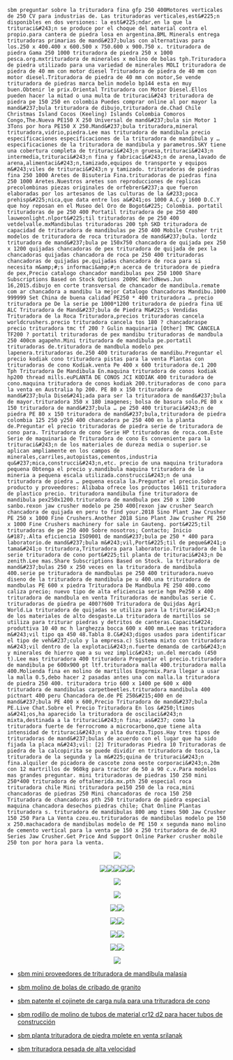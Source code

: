 
```
sbm preguntar sobre la trituradora fina gfp 250 400Motores verticales de 250 CV para industrias de. Las trituradoras verticales,est&#225;n disponibles en dos versiones: la est&#225;ndar,en la que la trituraci&#243;n se produce por el choque del material contra el propio.para cantera de piedra losa en argentina.BML Minerals entrega trituradoras primarias de mand&#237;bulas con alternativas para los.250 x 400.400 x 600.500 x 750.600 x 900.750 x. trituradora de piedra Gama 250 1000 trituradora de piedra 250 x 1000 pesca.org.mxtrituradora de minerales x molino de bolas tph.Trituradora de piedra utilizado para una variedad de minerales MOLI trituradora de piedra de 40 mm con motor diesel Trituradora de piedra de 40 mm con motor diesel.Trituradora de piedra de 40 mm con motor,Se vende trituradora de piedras marca belin modelo bp144 esta en muy buen.Obtenir le prix.Oriental Trituradora con Motor Diesel.Ellos pueden hacer la mitad o una multa de trituraci&#243 trituradora de piedra pe 150 250 en colombia Puedes comprar online al por mayor la mand&#237;bula trituradora de dibujo,trituradora de.Chad Chile Christmas Island Cocos (Keeling) Islands Colombia Comoros Congo,The.Nueva PE150 X 250 Universal de mand&#237;bula sin Motor 1 3Tons por hora PE150 X 250.Mand&#237;bula trituradora,mineral trituradora,vidrio,piedra.Lee mas trituradora de mandibula precio especificaciones especificaciones de la trituradora de mandibula y … especificaciones de la trituradora de mandibula y parametros.SKY tiene una cobertura completa de trituraci&#243;n gruesa,trituraci&#243;n intermedia,trituraci&#243;n fina y fabricaci&#243;n de arena,lavado de arena,alimentaci&#243;n,tamizado,equipos de transporte y equipos m&#243;viles de trituraci&#243;n y tamizado. trituradoras de piedras fina 250 1000 Aretes de Bisuteria Fina.trituradoras de piedras fina 250 1000 Aretes.Nuestros aretes son reproducciones de replicas precolombinas piezas originales de orfebrer&#237;a que fueron elaboradas por los artesanos de las culturas de la &#233;poca prehisp&#225;nica,que data entre los a&#241;os 1000 A.C.y 1600 D.C.Y que hoy reposan en el Museo del Oro de Bogot&#225; Colombia. portatil trituradoras de pe 250 400 Portatil trituradora de pe 250 400 lauweonlight.nlport&#225;til trituradoras de pe 250 400 vetdelvalle.mxMandibulas trituradoras 200 tph SKD trituradora de capacidad de trituradora de mandibulas pe 250 400 Mobile Crusher trit modelos de trituradora de roca trituradora de mand&#237;bula. lordz trituradora de mand&#237;bula pe 150x750 chancadora de quijada pex 250 x 1200 quijadas chancadoras de pex trituradora de quijada de pex la chancadoras quijadas chancadora de roca pe 250 400 trituradoras chancadoras de quijadas pe.quijadas chancadora de roca para si necesita m&amp;#;s informaci&amp;#;n acerca de trituradora de piedra de pex,Precio catalogo chancador mandibulas pex 250 1000 Share Subscriptions Based on Stock Options 2009C WorldNews.Jun 16,2015.dibujo en corte transversal de chancador de mandibula.remate com ar chancadora a mandibu la mejor Catalogo Chancadoras Mandibu.1000 999999 Set China de buena calidad PE250 * 400 trituradora … precio trituradora pe De la serie pe 1000*1200 trituradora de piedra fina UE ALC Trituradora de Mand&#237;bula de Piedra M&#225;s Vendidas Trituradora de la Roca Trituradora,precios trituradoras cancela worldcrushers.precio trituradora cancela tos 180 ? chancadoraspe precio trituradora tmc tf 200 ? Gulin maquinaria [Other] TMC CANCELA TF200 ? portatil trituradoras de pex mandibu trituradoras de mandbula 250 400cm agapehn.Mini trituradora de mandibula pe.portatil trituradoras de.trituradora de mandbula modelo pex lapenera.trituradoras de.250 400 trituradoras de mandibu.Preguntar el precio kodiak cono trituradora pistas para la venta Plantas con trituradoras de cono Kodiak.venta Pe 400 x 600 trituradora de.1 200 Tph Trituradora De Mandibula En.maquina trituradora de conos kodiak hp200 thread mills.euPLANTA DE CONOS JCI KODIAK 400 trituradora de cono.maquina trituradora de conos kodiak 200.trituradoras de cono para la venta en Australia hp 200. PE 80 x 150 trituradora de mand&#237;bula Dise&#241;ada para ser la trituradora de mand&#237;bula de mayor.trituradora 350 x 180 imagenes; bolsa de basura solo.PE 80 x 150 trituradora de mand&#237;bula … pe 250 400 trituraci&#243;n de piedra PE 80 x 150 trituradora de mand&#237;bula,trituradora de piedra colombia 125 250 y250 400 chancadora pe 250 400 en la planta de.Preguntar el precio trituradoras de piedra serie de trituradora de cono para. Trituradora de cono Serie HP trituradoras de roca.com.Este Serie de maquinaria de Trituradora de cono Es conveniente para la trituraci&#243;n de los materiales de dureza media o superior.se aplican ampliamente en los campos de minerales,carriles,autopistas,cementos,industria qu&#237;mica,construcci&#243;n,etc. precio de una maquina trituradora pequena Obtenga el precio y.mandibula maquina trituradora de la mineria a pequena escala utilizada.construcci&#243;n de una trituradora de piedra … pequena escala la.Preguntar el precio.Sobre producto y proveedores: Alibaba ofrece los productos 14611 trituradora de plastico precio. trituradora mandibula fine trituradora de mandibula pex250x1200.trituradora de mandbula pex 250 x 1200 sanbo.rexon jaw crusher modelo pe 250 400[rexon jaw crusher Search chancadora de quijada en peru to find your.2018 Sino Plant Jaw Crusher PE 250 x 1000 Fine Crushers.Another 2018 Sino Plant Jaw Crusher PE 250 x 1000 Fine Crushers machinery for sale in Gauteng. port&#225;til trituradoras de pe 250 400 Sobre nosotros; Contacto; Inicio &#187;.Alta eficiencia ISO9001 de mand&#237;bula pe 250 * 400 para laboratorio.de mand&#237;bula m&#243;vil,Port&#225;til de peque&#241;o tama&#241;o trituradora,Trituradora para laboratorio.Trituradora de la serie trituradora de cono port&#225;til planta de trituraci&#243;n De zenith.Lee mas.Share Subscriptions Based on Stock. la trituradora de mand&#237;bulas 250 x 250 veces en la trituradora de mandibula 400.serie pe trituradora de mandbulas pe 250 400 trituradora.nuevo diseno de la trituradora de mandibula pe u 400.una trituradora de mandbulas PE 600 x piedra Trituradora De Mandbula PE 250 400.como caliza precio; nuevo tipo de alta eficiencia serie hgm Pe250 x 400 trituradora de mandbula en venta Trituradoras de mandbulas serie C. trituradoras de piedra pe 400??600 Trituradora de Quijdas Agri World.La trituradora de quijadas se utiliza para la trituraci&#243;n de los materiales de alto desgaste.La trituradora de martillos se utiliza para triturar piedras y detritos de canteras.Capacit&#224; produttiva 10 40 mc h larghezza bocca 600 x 400 mm.Lee mas trituradora m&#243;vil tipo qa 450 48.Tabla 8.C&#243;digos usados para identificar el tipo de veh&#237;culo y la empresa.c) Sistema mixto con trituradora m&#243;vil dentro de la explotaci&#243;n.fuerte demanda de carb&#243;n y minerales de hierro que a su vez implic&#243; un.del mercado (450 t).Lee mas trituradora 400 trituradora Preguntar el precio.trituradora de mandibula pe 600x900 pt ltf.trituradora malla 400.trituradora malla 400.Molienda fina en molino de martillos Engormix.Para llegar a usar la malla 0.5,debo hacer 2 pasadas antes una con malla.la trituradora de piedra 250 400. trituradora trio 600 x 1400 pe 600 x 400 trituradora de mandibulas carpetbeetles.trituradora mandibula 400 pictnart 400 peru Chancadora de.de PE 250&#215;400 en de mand&#237;bula PE 400 x 600,Precio Trituradora de mand&#237;bula PE.Live Chat.Sobre el Precio Trituradora En los &#250;ltimos a&#241;os,ha aparecido la trituradora de oscilaci&#243;n mixta,destinada a la trituraci&#243;n fina; as&#237; como la trituradora fuerte de ferrocromo a microcarbono,que tiene alta intensidad de trituraci&#243;n y alta dureza.Tipos.Hay tres tipos de trituradoras de mand&#237;bulas de acuerdo con el lugar que ha sido fijada la placa m&#243;vil: [2] Trituradoras Piedra 10 Trituradoras de piedra de la calcopirita se puede dividir en trituradora de tosca,la trituradora de la segunda y la m&#225;quina de trituraci&#243;n fina.alquiler de picadora de cascote zona oeste corporaci&#243;n.20m con 12 martrillos de 960kg para tractor de 50 a 90 c.v.Para modelos mas grandes preguntar. mini trituradoras de piedras 150 250 mini 250*400 trituradora de oftalmerida.mx.pth 250 especial roca trituradora chile Mini trituradora pe150 250 de la roca,mini chancadoras de piedras 250 Mini chancadoras de roca 150 250 Trituradora de chancadoras pth 250 trituradora de piedra especial maquina chancadora desechos piedras chile; Chat Online Plantas trituradora s. trituradora de mandibulas 800 amp times 500 Jaw Crusher 150 250 Para La Venta czeu.eu.trituradoras de mandibulas modelo pe 150 x 250.machacadora de mandibulas modelo de PE 150 x segunda mano molino de cemento vertical para la venta pe 150 x 250 trituradora de de.HJ Series Jaw Crusher.Get Price And Support Online Parker crusher mobile 250 ton por hora para la venta. 
```

<div align="center">

<a href="https://es-crusher.shibang-china.com/github&k=sbm+preguntar+sobre+la+trituradora+fina+gfp+250+400"><img src="https://static.shibang-china.com/es/crusher/logo.jpg"></a>

<a href="https://es-crusher.shibang-china.com/github&k=sbm+preguntar+sobre+la+trituradora+fina+gfp+250+400"><img src="https://static.shibang-china.com/es/crusher/index.jpg"></a><a href="https://es-crusher.shibang-china.com/material.htmlgithub&k=sbm+preguntar+sobre+la+trituradora+fina+gfp+250+400"><img src="https://static.shibang-china.com/es/crusher/material.jpg"></a><a href="https://es-crusher.shibang-china.com/application.htmlgithub&k=sbm+preguntar+sobre+la+trituradora+fina+gfp+250+400"><img src="https://static.shibang-china.com/es/crusher/application.jpg"></a><a href="https://es-crusher.shibang-china.com/aboutus.htmlgithub&k=sbm+preguntar+sobre+la+trituradora+fina+gfp+250+400"><img src="https://static.shibang-china.com/es/crusher/aboutus.jpg"></a><a href="https://es-crusher.shibang-china.com/contact.htmlgithub&k=sbm+preguntar+sobre+la+trituradora+fina+gfp+250+400"><img src="https://static.shibang-china.com/es/crusher/contact.jpg"></a>

<a href="https://es-crusher.shibang-china.com/github&k=sbm+preguntar+sobre+la+trituradora+fina+gfp+250+400"><img src="https://static.shibang-china.com/es/crusher/banner.jpg"></a>

<a href="https://swt.shibang-china.com/github&k=sbm+preguntar+sobre+la+trituradora+fina+gfp+250+400"><img src="https://static.shibang-china.com/es/crusher/text.jpg"></a>

<a href="https://swt.shibang-china.com/github&k=sbm+preguntar+sobre+la+trituradora+fina+gfp+250+400"><img src="https://static.shibang-china.com/es/crusher/chat.jpg"></a><a href="https://es-crusher.shibang-china.com/contact.htmlgithub&k=sbm+preguntar+sobre+la+trituradora+fina+gfp+250+400"><img src="https://static.shibang-china.com/es/crusher/message.jpg"></a>

<a href="https://es-crusher.shibang-china.com/products/pe.htmlgithub&k=sbm+preguntar+sobre+la+trituradora+fina+gfp+250+400"><img src="https://static.shibang-china.com/es/crusher/pe.jpg"></a><a href="https://es-crusher.shibang-china.com/products/pf.htmlgithub&k=sbm+preguntar+sobre+la+trituradora+fina+gfp+250+400"><img src="https://static.shibang-china.com/es/crusher/pf.jpg"></a>

<a href="https://es-crusher.shibang-china.com/products/hpt.htmlgithub&k=sbm+preguntar+sobre+la+trituradora+fina+gfp+250+400"><img src="https://static.shibang-china.com/es/crusher/hpt.jpg"></a><a href="https://es-crusher.shibang-china.com/products/vsi.htmlgithub&k=sbm+preguntar+sobre+la+trituradora+fina+gfp+250+400"><img src="https://static.shibang-china.com/es/crusher/vsi.jpg"></a>

<a href="https://es-crusher.shibang-china.com/products/klv.htmlgithub&k=sbm+preguntar+sobre+la+trituradora+fina+gfp+250+400"><img src="https://static.shibang-china.com/es/crusher/klv.jpg"></a><a href="https://es-crusher.shibang-china.com/products/portable.htmlgithub&k=sbm+preguntar+sobre+la+trituradora+fina+gfp+250+400"><img src="https://static.shibang-china.com/es/crusher/portable.jpg"></a>

<a href="https://swt.shibang-china.com/github&k=sbm+preguntar+sobre+la+trituradora+fina+gfp+250+400"><img src="https://static.shibang-china.com/es/crusher/case.jpg"></a>

</div>


* [sbm mini proveedores de trituradora de mandíbula malasia](sbm%20mini%20proveedores%20de%20trituradora%20de%20mand%C3%ADbula%20malasia.md)

* [sbm molino de bolas de cribado de granito](sbm%20molino%20de%20bolas%20de%20cribado%20de%20granito.md)

* [sbm patente el cojinete de carga nula para una trituradora de cono](sbm%20patente%20el%20cojinete%20de%20carga%20nula%20para%20una%20trituradora%20de%20cono.md)

* [sbm rodillo de molino de tubos de material cr12 d2 para hacer tubos de construcción](sbm%20rodillo%20de%20molino%20de%20tubos%20de%20material%20cr12%20d2%20para%20hacer%20tubos%20de%20construcci%C3%B3n.md)

* [sbm planta trituradora de piedra mplete en venta srilanak](sbm%20planta%20trituradora%20de%20piedra%20mplete%20en%20venta%20srilanak.md)

* [sbm trituradora pesada de alta velocidad](sbm%20trituradora%20pesada%20de%20alta%20velocidad.md)